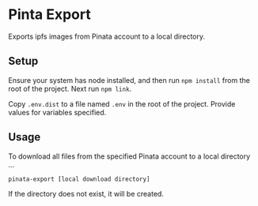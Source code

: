 # Pinta Export

Exports ipfs images from Pinata account to a local directory.

## Setup

Ensure your system has node installed, and then run `npm install` from the root of the project. Next run `npm link`.

Copy `.env.dist` to a file named `.env` in the root of the project. Provide values for variables specified.

## Usage

To download all files from the specified Pinata account to a local directory ...

`pinata-export [local download directory]`

If the directory does not exist, it will be created.
